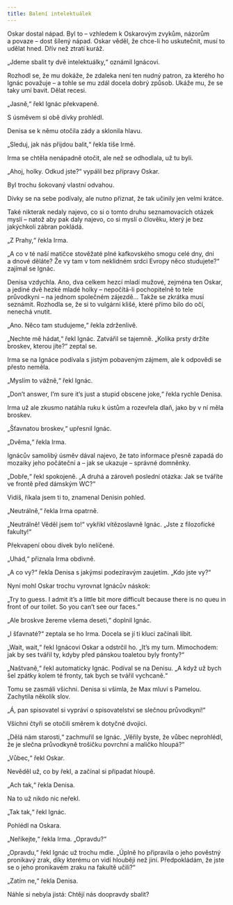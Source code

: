 ```yaml
---
title: Balení intelektuálek
---
```


Oskar dostal nápad. Byl to – vzhledem k Oskarovým zvykům, názorům a povaze – dost šílený nápad. Oskar věděl, že chce-li ho uskutečnit, musí to udělat hned. Dřív než ztratí kuráž.

„Jdeme sbalit ty dvě intelektuálky,“ oznámil Ignácovi.

Rozhodl se, že mu dokáže, že zdaleka není ten nudný patron, za kterého ho Ignác považuje – a tohle se mu zdál docela dobrý způsob. Ukáže mu, že se taky umí bavit. Dělat recesi.

„Jasně,“ řekl Ignác překvapeně.

S úsměvem si obě dívky prohlédl.

Denisa se k němu otočila zády a sklonila hlavu.

„Sleduj, jak nás přijdou balit,“ řekla tiše Irmě.

Irma se chtěla nenápadně otočit, ale než se odhodlala, už tu byli.

„Ahoj, holky. Odkud jste?“ vypálil bez přípravy Oskar.

Byl trochu šokovaný vlastní odvahou.

Dívky se na sebe podívaly, ale nutno přiznat, že tak učinily jen velmi krátce.

Také nikterak nedaly najevo, co si o tomto druhu seznamovacích otázek myslí – natož aby pak daly najevo, co si myslí o člověku, který je bez jakýchkoli zábran pokládá.

„Z Prahy,“ řekla Irma.

„A co v té naší matičce stověžaté plné kafkovského smogu celé dny, dni a dnové děláte? Že vy tam v tom neklidném srdci Evropy něco studujete?“ zajímal se Ignác.

Denisa vzdychla. Ano, dva celkem hezcí mladí mužové, zejména ten Oskar, a jediné dvě hezké mladé holky – nepočítá-li pochopitelně to tele průvodkyni – na jednom společném zájezdě… Takže se zkrátka musí seznámit. Rozhodla se, že si to vulgární klišé, které přímo bilo do očí, nenechá vnutit.

„Ano. Něco tam studujeme,“ řekla zdrženlivě.

„Nechte mě hádat,“ řekl Ignác. Zatvářil se tajemně. „Kolika prsty držíte broskev, kterou jíte?“ zeptal se.

Irma se na Ignáce podívala s jistým pobaveným zájmem, ale k odpovědi se přesto neměla.

„Myslím to vážně,“ řekl Ignác.

„Don’t answer, I’m sure it’s just a stupid obscene joke,“ řekla rychle Denisa.

Irma už ale zkusmo natáhla ruku k ústům a rozevřela dlaň, jako by v ní měla broskev.

„Šťavnatou broskev,“ upřesnil Ignác.

„Dvěma,“ řekla Irma.

Ignácův samolibý úsměv dával najevo, že tato informace přesně zapadá do mozaiky jeho počáteční a – jak se ukazuje – správné domněnky.

„Dobře,“ řekl spokojeně. „A druhá a zároveň poslední otázka: Jak se tváříte ve frontě před dámským WC?“

Vidíš, říkala jsem ti to, znamenal Denisin pohled.

„Neutrálně,“ řekla Irma opatrně.

„Neutrálně! Věděl jsem to!“ vykřikl vítězoslavně Ignác. „Jste z filozofické fakulty!“

Překvapení obou dívek bylo nelíčené.

„Uhád,“ přiznala Irma obdivně.

„A co vy?“ řekla Denisa s jakýmsi podezíravým zaujetím. „Kdo jste vy?“

Nyní mohl Oskar trochu vyrovnat Ignácův náskok:

„Try to guess. I admit it’s a little bit more difficult because there is no queu in front of our toilet. So you can’t see our faces.“

„Ale broskve žereme všema deseti,“ doplnil Ignác.

„I šťavnaté?“ zeptala se ho Irma. Docela se jí ti kluci začínali líbit.

„Wait, wait,“ řekl Ignácovi Oskar a odstrčil ho. „It’s my turn. Mimochodem: jak by ses tvářil ty, kdyby před pánskou toaletou byly fronty?“

„Naštvaně,“ řekl automaticky Ignác. Podíval se na Denisu. „A když už bych šel zpátky kolem té fronty, tak bych se tvářil vychcaně.“

Tomu se zasmáli všichni. Denisa si všimla, že Max mluví s Pamelou. Zachytila několik slov.

„Á, pan spisovatel si vypráví o spisovatelství se slečnou průvodkyní!“

Všichni čtyři se otočili směrem k dotyčné dvojici.

„Dělá nám starosti,“ zachmuřil se Ignác. „Věřily byste, že vůbec neprohlédl, že je slečna průvodkyně trošičku povrchní a maličko hloupá?“

„Vůbec,“ řekl Oskar.

Nevěděl už, co by řekl, a začínal si připadat hloupě.

„Ach tak,“ řekla Denisa.

Na to už nikdo nic neřekl.

„Tak tak,“ řekl Ignác.

Pohlédl na Oskara.

„Neříkejte,“ řekla Irma. „Opravdu?“

„Opravdu,“ řekl Ignác už trochu mdle. „Úplně ho připravila o jeho pověstný pronikavý zrak, díky kterému on vidí hlouběji než jiní. Předpokládám, že jste se o jeho pronikavém zraku na fakultě učili?“

„Zatím ne,“ řekla Denisa.

Náhle si nebyla jistá: Chtějí nás doopravdy sbalit?
